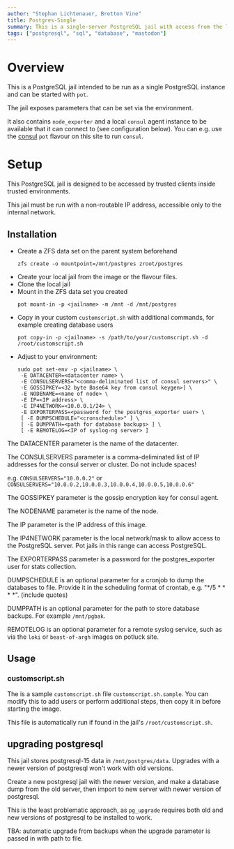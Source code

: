 ```yaml
---
author: "Stephan Lichtenauer, Bretton Vine"
title: Postgres-Single
summary: This is a single-server PostgreSQL jail with access from the local network.
tags: ["postgresql", "sql", "database", "mastodon"]
---
```


# Overview

This is a PostgreSQL jail intended to be run as a single PostgreSQL instance and can be started with ```pot```.

The jail exposes parameters that can be set via the environment.

It also contains `node_exporter` and a local `consul` agent instance to be
available that it can connect to (see configuration below). You can e.g.
use the [consul](https://potluck.honeyguide.net/blog/consul/) `pot` flavour
on this site to run `consul`.

# Setup

This PostgreSQL jail is designed to be accessed by trusted clients inside trusted environments.

This jail must be run with a non-routable IP address, accessible only to the internal network.

## Installation

* Create a ZFS data set on the parent system beforehand
  ```
  zfs create -o mountpoint=/mnt/postgres zroot/postgres
  ```
* Create your local jail from the image or the flavour files.
* Clone the local jail
* Mount in the ZFS data set you created
  ```
  pot mount-in -p <jailname> -m /mnt -d /mnt/postgres
  ```
* Copy in your custom `customscript.sh` with additional commands, for example creating database users
  ```
  pot copy-in -p <jailname> -s /path/to/your/customscript.sh -d /root/customscript.sh
  ```
* Adjust to your environment:
  ```
  sudo pot set-env -p <jailname> \
   -E DATACENTER=<datacenter name> \
   -E CONSULSERVERS="<comma-deliminated list of consul servers>" \
   -E GOSSIPKEY=<32 byte Base64 key from consul keygen>] \
   -E NODENAME=<name of node> \
   -E IP=<IP address> \
   -E IP4NETWORK=<10.0.0.1/24> \
   -E EXPORTERPASS=<password for the postgres_exporter user> \
   [ -E DUMPSCHEDULE="<cronschedule>" ] \
   [ -E DUMPPATH=<path for database backups> ] \
   [ -E REMOTELOG=<IP of syslog-ng server> ]
  ```

The DATACENTER parameter is the name of the datacenter.

The CONSULSERVERS parameter is a comma-deliminated list of IP addresses for the consul server or cluster. Do not include spaces!

e.g. ```CONSULSERVERS="10.0.0.2"``` or ```CONSULSERVERS="10.0.0.2,10.0.0.3,10.0.0.4,10.0.0.5,10.0.0.6"```

The GOSSIPKEY parameter is the gossip encryption key for consul agent.

The NODENAME parameter is the name of the node.

The IP parameter is the IP address of this image.

The IP4NETWORK parameter is the local network/mask to allow access to the PostgreSQL server. Pot jails in this range can access PostgreSQL.

The EXPORTERPASS parameter is a password for the postgres_exporter user for stats collection.

DUMPSCHEDULE is an optional parameter for a cronjob to dump the databases to file. Provide it in the scheduling format of crontab, e.g. "*/5 * * * *". (include quotes)

DUMPPATH is an optional parameter for the path to store database backups. For example `/mnt/pgbak`.

REMOTELOG is an optional parameter for a remote syslog service, such as via the `loki` or `beast-of-argh` images on potluck site.

## Usage

### customscript.sh

The is a sample `customscript.sh` file `customscript.sh.sample`. You can modify this to add users or perform additional steps, then copy it in before starting the image.

This file is automatically run if found in the jail's `/root/customscript.sh`.

## upgrading postgresql

This jail stores postgresql-15 data in `/mnt/postgres/data`. Upgrades with a newer version of postgresql won't work with old versions.

Create a new postgresql jail with the newer version, and make a database dump from the old server, then import to new server with newer version of postgresql. 

This is the least problematic approach, as `pg_upgrade` requires both old and new versions of postgresql to be installed to work.

TBA: automatic upgrade from backups when the upgrade parameter is passed in with path to file.